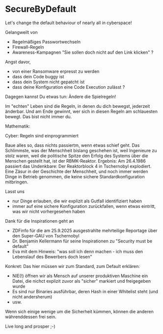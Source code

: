 # SecureByDefault
Let's change the default behaviour of nearly all in cyberspace!

Gelangweilt von
- Regelmäßiges Passwortwechseln
- Firewall-Regeln
- Awareness-Kampagnen "Sie sollen doch nicht auf den Link klicken"
?

Angst davor,
- von einer Ransomware erpresst zu werden
- dass dein Code buggy ist
- dass dein System nicht gepatcht íst
- dass deine Konfiguration eine Code Execution zulässt
?

Dagegen kannst Du etwas tun: Ändere die Spielregeln!

Im "echten" Leben sind die Regeln, in denen du dich bewegst, jederzeit änderbar. Und am Ende gewinnt,
wer sich in diesen Regeln am schlauesten bewegt. Das bist nicht immer du.

Mathematik:

Cyber: Regeln sind einprogrammiert

Baue alles so, dass nichts passiertm, wenn etwas schief geht. Das Schlimmste, was der Menschheit bislang
geschehen ist, weil Ingenieure zu stolz waren, weil die politische Spitze den Erfolg des Systems über
die Menschen gestellt hat, ist der RBMK-Reaktor. Ergebnis: Am 26.4.1986 passiert das Undenkbare:
Der Reaktorblock 4 in Tschernobyl explodiert. Eine Zäsur in der Geschichte der Menschheit, und noch
immer werden Dinge in Betrieb genommen, die keine sichere Standardkonfiguration mitbringen.

Lasst uns
- nur Dinge erlauben, die wir explizit als Gutfall identifiziert haben
- immer auf eine sichere Konfiguration zurückfallen, wenn etwas eintritt, was wir nicht vorhergesehen haben


Dank für die Inspirationen geht an
- ZDFinfo für die am 25.9.2025 ausgestrahlte mehrteilige Reportage über den Super-GAU von Tschernobyl
- Dr. Benjamin Kellermann für seine Inspirationen zu "Security must be default"
- Eva mit dem Hinweis: "was soll ich denn machen - ich muss den Lebenslauf des Bewerbers doch lesen"


Konkret: Das hier müssen wir zum Standard, zum Default erklären:
- NIE(!) öffnen wir als Mensch auf unserer produktiven Maschine ein Datei, die nichct explizit zuvor als "sicher" markiert und freigegeben wurde
- Es sind nur Binaries ausführbar, deren Hash in einer Whitelist steht (und nicht andersherum)
- usw.

Wenn sich einige wenige um die Sicherheit kümmen, können die anderen währenddessen frei sein. 

Live long and prosper ;-)
